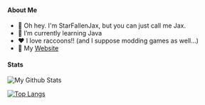 #### About Me

- 👋 Oh hey. I'm StarFallenJax, but you can just call me Jax.
- 🌱 I’m currently learning Java
- ❤️ I love raccoons!! (and I suppose modding games as well...)
- 💾 My [Website](https://starfallenjax.xyz)

#### Stats
![My Github Stats](https://github-readme-stats.vercel.app/api?username=starfallenjax&show_icons=true&theme=tokyonight)

[![Top Langs](https://github-readme-stats.vercel.app/api/top-langs/?username=starfallenjax&layout=compact)](https://github.com/anuraghazra/github-readme-stats)

<!---
SpaceManJax is a ✨ special ✨ repository because its `README.md` (this file) appears on your GitHub profile.
You can click the Preview link to take a look at your changes.
--->
